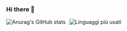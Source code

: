### Hi there 👋

<div style="display: flex; align-items: center;">
    <img src="https://github-readme-stats.vercel.app/api/?username=GianMariaRicciolini&show_icons=true&theme=solarized-light&bg_color=F0E6D1&height=150" alt="Anurag's GitHub stats" style="margin-right: 10px;">
    <img src="https://github-readme-stats.vercel.app/api/top-langs/?username=GianMariaRicciolini&layout=compact&theme=solarized-light&bg_color=F0E6D1&langs_count=8&hide_title=true" alt="Linguaggi più usati">
</div>
